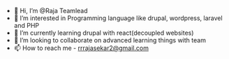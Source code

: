 - 👋 Hi, I’m @Raja Teamlead
- 👀 I’m interested in Programming language like drupal, wordpress, laravel and PHP
- 🌱 I’m currently learning drupal with react(decoupled websites)
- 💞️ I’m looking to collaborate on advanced learning things with team
- 📫 How to reach me - rrrajasekar2@gmail.com

<!---
Raja-teamlead/Raja-teamlead is a ✨ special ✨ repository because its `README.md` (this file) appears on your GitHub profile.
You can click the Preview link to take a look at your changes.
--->
